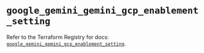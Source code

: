 # `google_gemini_gemini_gcp_enablement_setting`

Refer to the Terraform Registry for docs: [`google_gemini_gemini_gcp_enablement_setting`](https://registry.terraform.io/providers/hashicorp/google-beta/6.49.3/docs/resources/google_gemini_gemini_gcp_enablement_setting).
